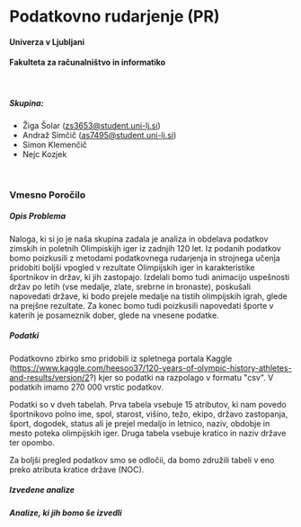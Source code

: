 # Podatkovno rudarjenje (PR)
#### Univerza v Ljubljani
#### Fakulteta za računalništvo in informatiko
<br>

##### Skupina:
 - Žiga Šolar	(zs3653@student.uni-lj.si)
 - Andraž Simčič (as7495@student.uni-lj.si)
 - Simon Klemenčič
 - Nejc Kozjek
 
<br>

### Vmesno Poročilo

##### Opis Problema

Naloga, ki si jo je naša skupina zadala je analiza in obdelava podatkov zimskih in poletnih Olimpiskijh iger iz zadnjih 120 let. Iz podanih podatkov bomo poizkusili z metodami podatkovnega rudarjenja in strojnega učenja pridobiti boljši vpogled v rezultate Olimpijskih iger in karakteristike športnikov in držav, ki jih zastopajo. Izdelali bomo tudi animacijo uspešnosti držav po letih (vse medalje, zlate, srebrne in bronaste), poskušali napovedati države, ki bodo prejele medalje na tistih olimpijskih igrah, glede na prejšne rezultate. Za konec bomo tudi poizkusili napovedati športe v katerih je posameznik dober, glede na vnesene podatke.


##### Podatki

Podatkovno zbirko smo pridobili iz spletnega portala Kaggle (https://www.kaggle.com/heesoo37/120-years-of-olympic-history-athletes-and-results/version/2?) kjer so podatki na razpolago v formatu "csv". V podatkih imamo 270 000 vrstic podatkov.

Podatki so v dveh tabelah. Prva tabela vsebuje 15 atributov, ki nam povedo športnikovo polno ime, spol, starost, višino, težo, ekipo, državo zastopanja, šport, dogodek, status ali je prejel medaljo in letnico, naziv, obdobje in mesto poteka olimpijskih iger. Druga tabela vsebuje kratico in naziv države ter opombo. 

Za boljši pregled podatkov smo se odločii, da bomo združili tabeli v eno preko atributa kratice države (NOC).

##### Izvedene analize


##### Analize, ki jih bomo še izvedli

